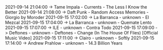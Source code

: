 2021-09-14 21:04:00 -> Tame Impala - Currents - The Less I Know the Better
2021-09-14 21:08:00 -> Daft Punk - Random Access Memories - Giorgio by Moroder
2021-09-15 17:02:00 -> La Barranca - unknown - El Mezcal
2021-09-15 17:04:00 -> La Barranca - unknown - Quemate Lento
2021-09-15 17:07:00 -> ILE - unknown - Contra Todo
2021-09-15 17:09:00 -> Deftones - unknown - Deftones - Change (In The House Of Flies) [Official Music Video]
2021-09-15 17:11:00 -> Clairo - unknown - Softly
2021-09-15 17:14:00 -> Andrew Prahlow - unknown - 14.3 Billion Years
